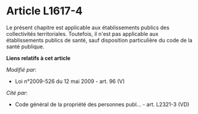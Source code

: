 # Article L1617-4

Le présent chapitre est applicable aux établissements publics des collectivités territoriales. Toutefois, il n'est pas
applicable aux établissements publics de santé, sauf disposition particulière du code de la santé publique.

**Liens relatifs à cet article**

_Modifié par_:

  - Loi n°2009-526 du 12 mai 2009 - art. 96 (V)

_Cité par_:

  - Code général de la propriété des personnes publ... - art. L2321-3 (VD)
